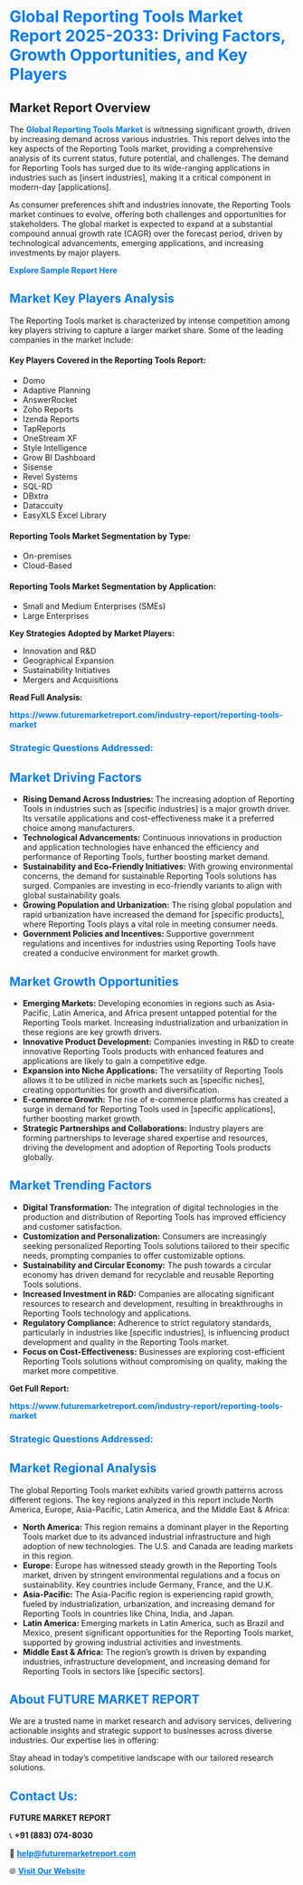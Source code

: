 <h1 style="color: #007BFF;">Global Reporting Tools Market Report 2025-2033: Driving Factors, Growth Opportunities, and Key Players</h1>

<section id="overview">
<h2>Market Report Overview</h2>
<p>The <a href="https://www.futuremarketreport.com/industry-report/reporting-tools-market" style="color: #007BFF; text-decoration: none;"><strong>Global Reporting Tools Market</strong></a> is witnessing significant growth, driven by increasing demand across various industries. This report delves into the key aspects of the Reporting Tools market, providing a comprehensive analysis of its current status, future potential, and challenges. The demand for Reporting Tools has surged due to its wide-ranging applications in industries such as [insert industries], making it a critical component in modern-day [applications].</p>
<p>As consumer preferences shift and industries innovate, the Reporting Tools market continues to evolve, offering both challenges and opportunities for stakeholders. The global market is expected to expand at a substantial compound annual growth rate (CAGR) over the forecast period, driven by technological advancements, emerging applications, and increasing investments by major players.</p>
</section>

<section id="overview">
<p><a href="https://www.futuremarketreport.com/request-sample/reportId=56312" style="color: #007BFF; text-decoration: none;"><strong>Explore Sample Report Here</strong></a></p>
</section>

<section id="key-players">
<h2 style="color: #007BFF;">Market Key Players Analysis</h2>
<p>The Reporting Tools market is characterized by intense competition among key players striving to capture a larger market share. Some of the leading companies in the market include:</p>
<h4>Key Players Covered in the Reporting Tools Report:</h4>
<ul><li>Domo</li><li>Adaptive Planning</li><li>AnswerRocket</li><li>Zoho Reports</li><li>Izenda Reports</li><li>TapReports</li><li>OneStream XF</li><li>Style Intelligence</li><li>Grow BI Dashboard</li><li>Sisense</li><li>Revel Systems</li><li>SQL-RD</li><li>DBxtra</li><li>Dataccuity</li><li>EasyXLS Excel Library</li></ul>
<h4>Reporting Tools Market Segmentation by Type:</h4>
<ul><li>On-premises</li><li>Cloud-Based</li></ul>

<h4>Reporting Tools Market Segmentation by Application:</h4>
<ul><li>Small and Medium Enterprises (SMEs)</li><li>Large Enterprises</li></ul>
<p><strong>Key Strategies Adopted by Market Players:</strong></p>
<ul>
<li>Innovation and R&D</li>
<li>Geographical Expansion</li>
<li>Sustainability Initiatives</li>
<li>Mergers and Acquisitions</li>
</ul>
</section>

<section>
<p><strong>Read Full Analysis: </strong></p><a href="https://www.futuremarketreport.com/industry-report/reporting-tools-market" style="color: #007BFF; text-decoration: none;"><strong>https://www.futuremarketreport.com/industry-report/reporting-tools-market</strong></a>
<h3 style="color: #007BFF;">Strategic Questions Addressed:</h3>
</section>

<section id="driving-factors">
<h2 style="color: #007BFF;">Market Driving Factors</h2>
<ul>
<li><strong>Rising Demand Across Industries:</strong> The increasing adoption of Reporting Tools in industries such as [specific industries] is a major growth driver. Its versatile applications and cost-effectiveness make it a preferred choice among manufacturers.</li>
<li><strong>Technological Advancements:</strong> Continuous innovations in production and application technologies have enhanced the efficiency and performance of Reporting Tools, further boosting market demand.</li>
<li><strong>Sustainability and Eco-Friendly Initiatives:</strong> With growing environmental concerns, the demand for sustainable Reporting Tools solutions has surged. Companies are investing in eco-friendly variants to align with global sustainability goals.</li>
<li><strong>Growing Population and Urbanization:</strong> The rising global population and rapid urbanization have increased the demand for [specific products], where Reporting Tools plays a vital role in meeting consumer needs.</li>
<li><strong>Government Policies and Incentives:</strong> Supportive government regulations and incentives for industries using Reporting Tools have created a conducive environment for market growth.</li>
</ul>
</section>

<section id="growth-opportunities">
<h2 style="color: #007BFF;">Market Growth Opportunities</h2>
<ul>
<li><strong>Emerging Markets:</strong> Developing economies in regions such as Asia-Pacific, Latin America, and Africa present untapped potential for the Reporting Tools market. Increasing industrialization and urbanization in these regions are key growth drivers.</li>
<li><strong>Innovative Product Development:</strong> Companies investing in R&D to create innovative Reporting Tools products with enhanced features and applications are likely to gain a competitive edge.</li>
<li><strong>Expansion into Niche Applications:</strong> The versatility of Reporting Tools allows it to be utilized in niche markets such as [specific niches], creating opportunities for growth and diversification.</li>
<li><strong>E-commerce Growth:</strong> The rise of e-commerce platforms has created a surge in demand for Reporting Tools used in [specific applications], further boosting market growth.</li>
<li><strong>Strategic Partnerships and Collaborations:</strong> Industry players are forming partnerships to leverage shared expertise and resources, driving the development and adoption of Reporting Tools products globally.</li>
</ul>
</section>

<section id="trending-factors">
<h2 style="color: #007BFF;">Market Trending Factors</h2>
<ul>
<li><strong>Digital Transformation:</strong> The integration of digital technologies in the production and distribution of Reporting Tools has improved efficiency and customer satisfaction.</li>
<li><strong>Customization and Personalization:</strong> Consumers are increasingly seeking personalized Reporting Tools solutions tailored to their specific needs, prompting companies to offer customizable options.</li>
<li><strong>Sustainability and Circular Economy:</strong> The push towards a circular economy has driven demand for recyclable and reusable Reporting Tools solutions.</li>
<li><strong>Increased Investment in R&D:</strong> Companies are allocating significant resources to research and development, resulting in breakthroughs in Reporting Tools technology and applications.</li>
<li><strong>Regulatory Compliance:</strong> Adherence to strict regulatory standards, particularly in industries like [specific industries], is influencing product development and quality in the Reporting Tools market.</li>
<li><strong>Focus on Cost-Effectiveness:</strong> Businesses are exploring cost-efficient Reporting Tools solutions without compromising on quality, making the market more competitive.</li>
</ul>
</section>

<section>
<p><strong>Get Full Report: </strong></p><a href="https://www.futuremarketreport.com/industry-report/reporting-tools-market" style="color: #007BFF; text-decoration: none;"><strong>https://www.futuremarketreport.com/industry-report/reporting-tools-market</strong></a>
<h3 style="color: #007BFF;">Strategic Questions Addressed:</h3>
</section>


<section id="regional-analysis">
<h2 style="color: #007BFF;">Market Regional Analysis</h2>
<p>The global Reporting Tools market exhibits varied growth patterns across different regions. The key regions analyzed in this report include North America, Europe, Asia-Pacific, Latin America, and the Middle East & Africa:</p>
<ul>
<li><strong>North America:</strong> This region remains a dominant player in the Reporting Tools market due to its advanced industrial infrastructure and high adoption of new technologies. The U.S. and Canada are leading markets in this region.</li>
<li><strong>Europe:</strong> Europe has witnessed steady growth in the Reporting Tools market, driven by stringent environmental regulations and a focus on sustainability. Key countries include Germany, France, and the U.K.</li>
<li><strong>Asia-Pacific:</strong> The Asia-Pacific region is experiencing rapid growth, fueled by industrialization, urbanization, and increasing demand for Reporting Tools in countries like China, India, and Japan.</li>
<li><strong>Latin America:</strong> Emerging markets in Latin America, such as Brazil and Mexico, present significant opportunities for the Reporting Tools market, supported by growing industrial activities and investments.</li>
<li><strong>Middle East & Africa:</strong> The region’s growth is driven by expanding industries, infrastructure development, and increasing demand for Reporting Tools in sectors like [specific sectors].</li>
</ul>
</section>

<footer>
<h2 style="color: #007BFF;">About FUTURE MARKET REPORT</h2>
<p>We are a trusted name in market research and advisory services, delivering actionable insights and strategic support to businesses across diverse industries. Our expertise lies in offering:</p>

<p>Stay ahead in today’s competitive landscape with our tailored research solutions.</p>

<h2 style="color: #007BFF;">Contact Us:</h2>
<p><strong>FUTURE MARKET REPORT</strong></p>
<p>📞 <strong>+91 (883) 074-8030</strong></p>
<p>📧 <strong><a href="mailto:help@futuremarketreport.com" style="color: #007BFF;">help@futuremarketreport.com</a></strong></p>
<p>🌐 <strong><a href="https://www.futuremarketreport.com/" style="color: #007BFF;">Visit Our Website</a></strong></p>
</footer>